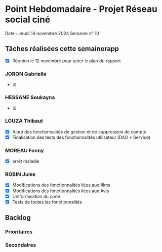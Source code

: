 # Point Hebdomadaire - Projet Réseau social ciné 

Date : Jeudi 14 novembre 2024
Semaine n° 10

## Tâches réalisées cette semainerapp
- [x] Réunion le 12 novembre pour acter le plan du rapport

### JORON Gabrielle

- [x] 


### HESSANE Soukayna

- [x] 


### LOUZA Thibaut

- [x] Ajout des fonctionnalités de gestion et de suppression de compte
- [x] Finalisation des tests des fonctionnalités utilisateur (DAO + Service)

### MOREAU Fanny

- [x] arrêt maladie


### ROBIN Jules

- [x] Modifications des fonctionnalités liées aux films
- [x] Modifications des fonctionnalités liées aux Avis
- [x] Uniformisation du code
- [x] Tests de toutes les fonctionnalités

## Backlog


### Prioritaires


### Secondaires
